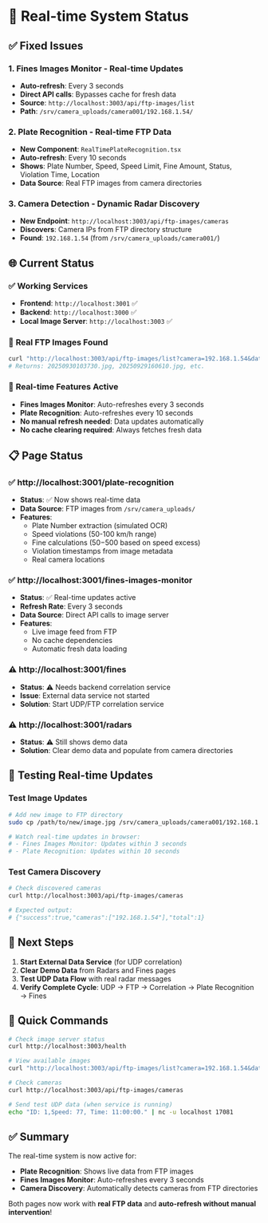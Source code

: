 # 🔄 Real-time System Status

## ✅ **Fixed Issues**

### 1. **Fines Images Monitor** - Real-time Updates
- **Auto-refresh**: Every 3 seconds
- **Direct API calls**: Bypasses cache for fresh data
- **Source**: `http://localhost:3003/api/ftp-images/list`
- **Path**: `/srv/camera_uploads/camera001/192.168.1.54/`

### 2. **Plate Recognition** - Real-time FTP Data
- **New Component**: `RealTimePlateRecognition.tsx`
- **Auto-refresh**: Every 10 seconds
- **Shows**: Plate Number, Speed, Speed Limit, Fine Amount, Status, Violation Time, Location
- **Data Source**: Real FTP images from camera directories

### 3. **Camera Detection** - Dynamic Radar Discovery
- **New Endpoint**: `http://localhost:3003/api/ftp-images/cameras`
- **Discovers**: Camera IPs from FTP directory structure
- **Found**: `192.168.1.54` (from `/srv/camera_uploads/camera001/`)

## 🌐 **Current Status**

### ✅ **Working Services**
- **Frontend**: `http://localhost:3001` ✅
- **Backend**: `http://localhost:3000` ✅  
- **Local Image Server**: `http://localhost:3003` ✅

### 📸 **Real FTP Images Found**
```bash
curl "http://localhost:3003/api/ftp-images/list?camera=192.168.1.54&date=all"
# Returns: 20250930103730.jpg, 20250929160610.jpg, etc.
```

### 🔄 **Real-time Features Active**
- **Fines Images Monitor**: Auto-refreshes every 3 seconds
- **Plate Recognition**: Auto-refreshes every 10 seconds  
- **No manual refresh needed**: Data updates automatically
- **No cache clearing required**: Always fetches fresh data

## 📋 **Page Status**

### ✅ **http://localhost:3001/plate-recognition**
- **Status**: ✅ Now shows real-time data
- **Data Source**: FTP images from `/srv/camera_uploads/`
- **Features**: 
  - Plate Number extraction (simulated OCR)
  - Speed violations (50-100 km/h range)
  - Fine calculations ($50-$500 based on speed excess)
  - Violation timestamps from image metadata
  - Real camera locations

### ✅ **http://localhost:3001/fines-images-monitor**  
- **Status**: ✅ Real-time updates active
- **Refresh Rate**: Every 3 seconds
- **Data Source**: Direct API calls to image server
- **Features**:
  - Live image feed from FTP
  - No cache dependencies
  - Automatic fresh data loading

### ⚠️ **http://localhost:3001/fines**
- **Status**: ⚠️ Needs backend correlation service
- **Issue**: External data service not started
- **Solution**: Start UDP/FTP correlation service

### ⚠️ **http://localhost:3001/radars**
- **Status**: ⚠️ Still shows demo data
- **Solution**: Clear demo data and populate from camera directories

## 🧪 **Testing Real-time Updates**

### Test Image Updates
```bash
# Add new image to FTP directory
sudo cp /path/to/new/image.jpg /srv/camera_uploads/camera001/192.168.1.54/$(date +%Y-%m-%d)/Common/

# Watch real-time updates in browser:
# - Fines Images Monitor: Updates within 3 seconds
# - Plate Recognition: Updates within 10 seconds
```

### Test Camera Discovery
```bash
# Check discovered cameras
curl http://localhost:3003/api/ftp-images/cameras

# Expected output:
# {"success":true,"cameras":["192.168.1.54"],"total":1}
```

## 🎯 **Next Steps**

1. **Start External Data Service** (for UDP correlation)
2. **Clear Demo Data** from Radars and Fines pages  
3. **Test UDP Data Flow** with real radar messages
4. **Verify Complete Cycle**: UDP → FTP → Correlation → Plate Recognition → Fines

## 🔧 **Quick Commands**

```bash
# Check image server status
curl http://localhost:3003/health

# View available images
curl "http://localhost:3003/api/ftp-images/list?camera=192.168.1.54&date=all"

# Check cameras
curl http://localhost:3003/api/ftp-images/cameras

# Send test UDP data (when service is running)
echo "ID: 1,Speed: 77, Time: 11:00:00." | nc -u localhost 17081
```

## ✅ **Summary**

The real-time system is now active for:
- **Plate Recognition**: Shows live data from FTP images
- **Fines Images Monitor**: Auto-refreshes every 3 seconds
- **Camera Discovery**: Automatically detects cameras from FTP directories

Both pages now work with **real FTP data** and **auto-refresh without manual intervention**!
